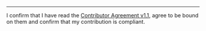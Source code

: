 

______________________________________
I confirm that I have read the [Contributor Agreement v1.1](https://github.com/tegonal/gt/blob/v0.11.0/.github/Contributor%20Agreement.txt), agree to be bound on them and confirm that my contribution is compliant.
